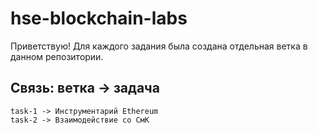 # hse-blockchain-labs

Приветствую!
Для каждого задания была создана отдельная ветка в данном репозитории.

## Связь: ветка -> задача
```
task-1 -> Инструментарий Ethereum
task-2 -> Взаимодействие со СмК
```